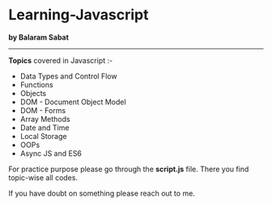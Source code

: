 # Learning-Javascript 
**by Balaram Sabat**

---
**Topics** covered in Javascript :-
- Data Types and Control Flow
- Functions
- Objects
- DOM - Document Object Model
- DOM - Forms
- Array Methods
- Date and Time
- Local Storage
- OOPs
- Async JS and ES6

For practice purpose please go through the **script.js** file. There you find topic-wise all codes.
<p>If you have doubt on something please reach out to me.</p>